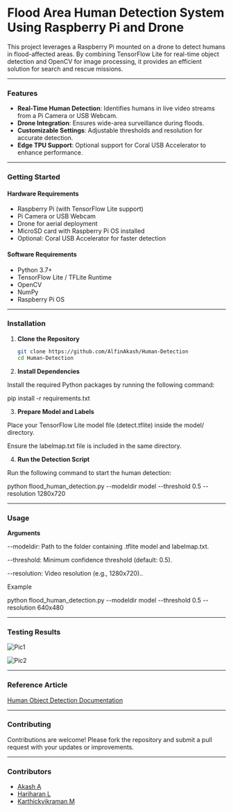 # Flood Area Human Detection System Using Raspberry Pi and Drone

This project leverages a Raspberry Pi mounted on a drone to detect humans in flood-affected areas. By combining TensorFlow Lite for real-time object detection and OpenCV for image processing, it provides an efficient solution for search and rescue missions.

---

### Features

- **Real-Time Human Detection**: Identifies humans in live video streams from a Pi Camera or USB Webcam.
- **Drone Integration**: Ensures wide-area surveillance during floods.
- **Customizable Settings**: Adjustable thresholds and resolution for accurate detection.
- **Edge TPU Support**: Optional support for Coral USB Accelerator to enhance performance.

---

### Getting Started

#### Hardware Requirements

- Raspberry Pi (with TensorFlow Lite support)
- Pi Camera or USB Webcam
- Drone for aerial deployment
- MicroSD card with Raspberry Pi OS installed
- Optional: Coral USB Accelerator for faster detection

#### Software Requirements

- Python 3.7+
- TensorFlow Lite / TFLite Runtime
- OpenCV
- NumPy
- Raspberry Pi OS

---

### Installation

1. **Clone the Repository**

   ```bash
   git clone https://github.com/AlfinAkash/Human-Detection
   cd Human-Detection


2. **Install Dependencies**

Install the required Python packages by running the following command:


pip install -r requirements.txt


3. **Prepare Model and Labels**

Place your TensorFlow Lite model file (detect.tflite) inside the model/ directory.

Ensure the labelmap.txt file is included in the same directory.



4. **Run the Detection Script**

Run the following command to start the human detection:

python flood_human_detection.py --modeldir model --threshold 0.5 --resolution 1280x720



---

### Usage

**Arguments**

--modeldir: Path to the folder containing .tflite model and labelmap.txt.

--threshold: Minimum confidence threshold (default: 0.5).

--resolution: Video resolution (e.g., 1280x720)..


Example

python flood_human_detection.py --modeldir model --threshold 0.5 --resolution 640x480


---

### Testing Results 

![Pic1](https://github.com/AlfinAkash/Human-Detection/blob/a468227b1dd0882f9ead4bd3b6ae30e10579c506/pic1.jpg)

![Pic2](https://github.com/AlfinAkash/Human-Detection/blob/a468227b1dd0882f9ead4bd3b6ae30e10579c506/pic2.jpg)

---

### Reference Article 

[Human Object Detection Documentation](https://github.com/AlfinAkash/Human-Detection/blob/7e9fa02d1d2f118a8b0e7cf9e7cc3ec411ee9e59/Human_Object_Detection_for_Real-Time_Camera_using_.pdf)

---

### Contributing

Contributions are welcome! Please fork the repository and submit a pull request with your updates or improvements.


---

### Contributors

- [Akash A](https://github.com/AlfinAkash)  
- [Hariharan L](https://github.com/Hariharan)  
- [Karthickvikraman M](https://github.com/)




